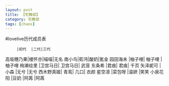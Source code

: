 ```yaml
---
layout: post
title: 【宅舞部】
category: 宅舞部
tags: [chaos]
---
```


#lovelive历代成员表

         |初代  |二代|三代
高坂穗乃果|楼怀亦|喵喵|无名
南小鸟|荀沔|酸奶|氪金
园田海未	|柚子哩|	柚子哩	|柚子哩
绚濑绘里	|卫宫马日|	卫宫马日|	武音
东条希	|君痕|	君痕|	千页
矢泽妮可	|小森	|无兮	|无兮
西木野真姬|	青鸾|	几口|	衣颜
星空凛	|菜包呀	|温妍	|笑笑
小泉花阳	|豆奶	|阿苒	|阿苒
